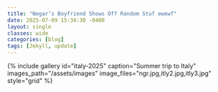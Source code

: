 ```yaml
---
title: "Negar’s Boyfriend Shows Off Random Stuf ewewf"
date: 2025-07-09 15:34:30 -0400
layout: single
classes: wide
categories: [blog]
tags: [Jekyll, update]
---
```


{% include gallery id="italy-2025" caption="Summer trip to Italy" images_path="/assets/images" image_files="ngr.jpg,itly2.jpg,itly3.jpg" style="grid" %}
